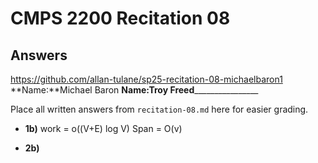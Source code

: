 # CMPS 2200 Recitation 08

## Answers
https://github.com/allan-tulane/sp25-recitation-08-michaelbaron1
**Name:**Michael Baron
**Name:**____Troy Freed____________________


Place all written answers from `recitation-08.md` here for easier grading.



- **1b)**
work = o((V+E) log V)
Span = O(v)

- **2b)**

